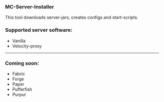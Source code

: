 ### MC-Server-Installer

This tool downloads server-jars, creates configs and start-scripts.

### Supported server software:
 - Vanilla
 - Velocity-proxy
 ---
### Coming soon:
 - Fabric
 - Forge
 - Paper
 - Pufferfish
 - Purpur
